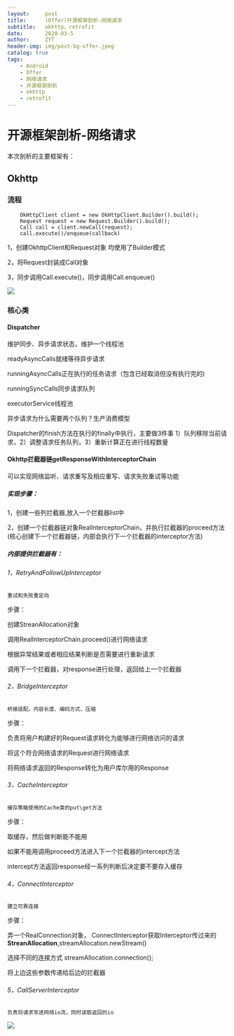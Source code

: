 ```yaml
---
layout:     post
title:      (Offer)开源框架剖析-网络请求
subtitle:   okhttp、retrofit
date:       2020-03-5
author:     ZYT
header-img: img/post-bg-offer.jpeg
catalog: true
tags:
    - Android
    - Offer
    - 网络请求
    - 开源框架剖析
    - okhttp
    - retrofit
---
```


# 开源框架剖析-网络请求


本次剖析的主要框架有：
## Okhttp
### 流程
```
    OkHttpClient client = new OkHttpClient.Builder().build();
    Request request = new Request.Builder().build();
    Call call = client.newCall(request);
    call.execute()/enqueue(callback)
```
        
1，创建OkhttpClient和Request对象
均使用了Builder模式

2，将Request封装成Call对象

3，同步调用Call.execute()，同步调用Call.enqueue()

![](https://tva1.sinaimg.cn/large/00831rSTly1gcvypgb993j30rs18gdhq.jpg)

### 核心类
#### Dispatcher
维护同步、异步请求状态，维护一个线程池

readyAsyncCalls就绪等待异步请求

runningAsyncCalls正在执行的任务请求（包含已经取消但没有执行完的)

runningSyncCalls同步请求队列

executorService线程池

异步请求为什么需要两个队列？生产消费模型

Dispatcher的finish方法在执行的finally中执行，主要做3件事
1）队列移除当前请求，2）调整请求任务队列，3）重新计算正在进行线程数量

#### Okhttp拦截器链getResponseWithInterceptorChain

可以实现网络监听、请求重写及相应重写、请求失败重试等功能

##### 实现步骤：
1，创建一些列拦截器,放入一个拦截器list中

2，创建一个拦截器链对象RealInterceptorChain，并执行拦截器的proceed方法(核心创建下一个拦截器链，内部会执行下一个拦截器的interceptor方法)

##### 内部提供拦截器有：

###### 1，RetryAndFollowUpInterceptor
    重试和失败重定向
    
步骤：
    
创建StreanAllocation对象

调用RealInterceptorChain.proceed()进行网络请求

根据异常结果或者相应结果判断是否需要进行重新请求

调用下一个拦截器，对response进行处理，返回给上一个拦截器

###### 2，BridgeInterceptor
    桥接适配。内容长度、编码方式、压缩
    
步骤：

负责将用户构建好的Request请求转化为能够进行网络访问的请求

将这个符合网络请求的Request进行网络请求

将网络请求返回的Response转化为用户库尔用的Response

###### 3，CacheInterceptor
    缓存策略使用的Cache类的put\get方法
    
步骤：

取缓存，然后做判断能不能用

如果不能用调用proceed方法进入下一个拦截器的intercept方法

intercept方法返回response经一系列判断后决定要不要存入缓存

###### 4，ConnectInterceptor
    建立可靠连接
    
步骤：

弄一个RealConnection对象，
ConnectInterceptor获取Interceptor传过来的**StreanAllocation**,streamAllocation.newStream()

选择不同的连接方式
streamAllocation.connection();

将上边这些参数传递给后边的拦截器

###### 5，CallServerInterceptor
    负责将请求写进网络io流，同时读取返回的io
    
![](https://tva1.sinaimg.cn/large/00831rSTly1gcvyq5553hj3132075ab1.jpg)




